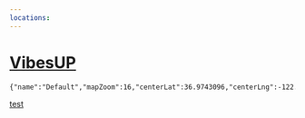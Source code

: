 ```yaml
---
locations:
---
```

# [VibesUP](geo:36.9743096,-122.0245284)

```mapview
{"name":"Default","mapZoom":16,"centerLat":36.9743096,"centerLng":-122.0245284,"query":"","chosenMapSource":0,"showLinks":false,"linkColor":"red"}
```



[test](geo:36.97400156044341,-122.02541470527649)